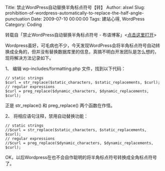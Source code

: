 Title: 禁止WordPress自动替换半角标点符号【转】
Author: alswl
Slug: prohibition-of-wordpress-automatically-to-replace-the-half-angle-punctuation
Date: 2009-07-10 00:00:00
Tags: 建站心得, WordPress
Category: Coding

转载自「禁止WordPress自动替换半角标点符号 - 布语博客」<[点击这里打开](http://buyu.name/074.html)>

Wordpress虽好，可毛病也不少，今天发现WordPress会将半角标点符号自动转换成全角的，但并没有替换数据库里的信息，真搞不明白开发团队是怎么想的，
现将解决方法记录如下。

1、 编辑 wp-includes/formatting.php 文件，找到以下代码：

    
    
    // static strings
    $curl = str_replace($static_characters, $static_replacements, $curl);
    // regular expressions
    $curl = preg_replace($dynamic_characters, $dynamic_replacements, $curl);

正是 str_replace() 和 preg_replace() 两个函数在作怪。

2、 将相应语句注释，禁用自动替换功能：

    
    
    // static strings
    //$curl = str_replace($static_characters, $static_replacements, $curl);
    // regular expressions
    //$curl = preg_replace($dynamic_characters, $dynamic_replacements, $curl);

OK，以后Wordpress在也不会自作聪明的将半角标点符号转换成全角标点符号了。

